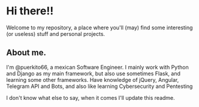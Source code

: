 # Hi there!!

Welcome to my repository, a place where you'll (may) find some interesting (or useless) stuff and personal projects.

## About me.
I'm @puerkito66, a mexican Software Engineer. I mainly work with Python and Django as my main framework, but also use sometimes Flask, and learning some other frameworks.
Have knowledge of jQuery, Angular, Telegram API and Bots, and also like learning Cybersecurity and Pentesting

I don't know what else to say, when it comes I'll update this readme.
